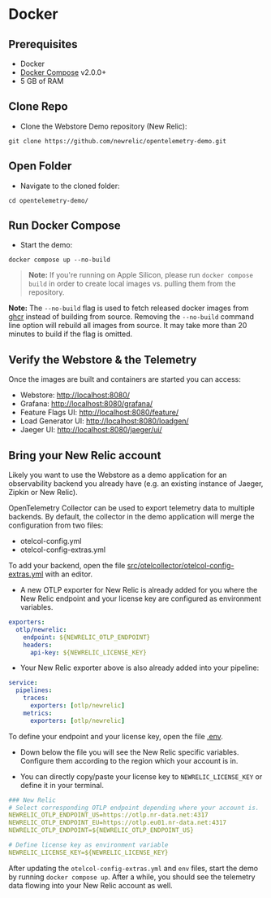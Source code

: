 # Docker

## Prerequisites

- Docker
- [Docker Compose](https://docs.docker.com/compose/install/#install-compose) v2.0.0+
- 5 GB of RAM

## Clone Repo

- Clone the Webstore Demo repository (New Relic):

```shell
git clone https://github.com/newrelic/opentelemetry-demo.git
```

## Open Folder

- Navigate to the cloned folder:

```shell
cd opentelemetry-demo/
```

## Run Docker Compose

- Start the demo:

```shell
docker compose up --no-build
```

> **Note:** If you're running on Apple Silicon, please run `docker compose
> build` in order to create local images vs. pulling them from the repository.

**Note:** The `--no-build` flag is used to fetch released docker images from
[ghcr](http://ghcr.io/open-telemetry/demo) instead of building from source.
Removing the `--no-build` command line option will rebuild all images from
source. It may take more than 20 minutes to build if the flag is omitted.

## Verify the Webstore & the Telemetry

Once the images are built and containers are started you can access:

- Webstore: <http://localhost:8080/>
- Grafana: <http://localhost:8080/grafana/>
- Feature Flags UI: <http://localhost:8080/feature/>
- Load Generator UI: <http://localhost:8080/loadgen/>
- Jaeger UI: <http://localhost:8080/jaeger/ui/>

## Bring your New Relic account

Likely you want to use the Webstore as a demo application for an observability
backend you already have (e.g. an existing instance of Jaeger, Zipkin or
New Relic).

OpenTelemetry Collector can be used to export telemetry data to multiple
backends. By default, the collector in the demo application will merge the
configuration from two files:

- otelcol-config.yml
- otelcol-config-extras.yml

To add your backend, open the file
[src/otelcollector/otelcol-config-extras.yml](../src/otelcollector/otelcol-config-extras.yml)
with an editor.

- A new OTLP exporter for New Relic is already added for you where the
  New Relic endpoint and your license key are configured as environment
  variables.

```yaml
exporters:
  otlp/newrelic:
    endpoint: ${NEWRELIC_OTLP_ENDPOINT}
    headers:
      api-key: ${NEWRELIC_LICENSE_KEY}
```

- Your New Relic exporter above is also already added into your pipeline:

```yaml
service:
  pipelines:
    traces:
      exporters: [otlp/newrelic]
    metrics:
      exporters: [otlp/newrelic]
```

To define your endpoint and your license key, open the file [.env](../.env).

- Down below the file you will see the New Relic specific variables. Configure
  them according to the region which your account is in.

- You can directly copy/paste your license key to `NEWRELIC_LICENSE_KEY` or
  define it in your terminal.

```yaml
### New Relic
# Select corresponding OTLP endpoint depending where your account is.
NEWRELIC_OTLP_ENDPOINT_US=https://otlp.nr-data.net:4317
NEWRELIC_OTLP_ENDPOINT_EU=https://otlp.eu01.nr-data.net:4317
NEWRELIC_OTLP_ENDPOINT=${NEWRELIC_OTLP_ENDPOINT_US}

# Define license key as environment variable
NEWRELIC_LICENSE_KEY=${NEWRELIC_LICENSE_KEY}
```

After updating the `otelcol-config-extras.yml` and `env` files, start the demo
by running `docker compose up`. After a while, you should see the telemetry
data flowing into your New Relic account as well.
